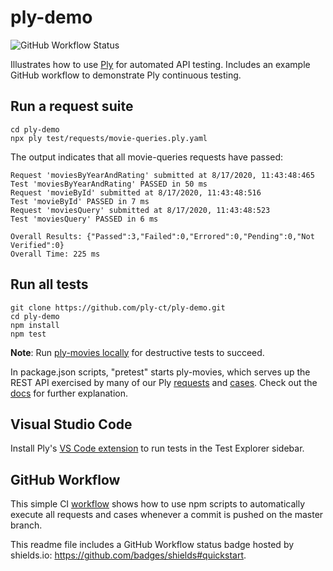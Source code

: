 # ply-demo
![GitHub Workflow Status](https://img.shields.io/github/workflow/status/ply-ct/ply-demo/ply-demo%20ci)

Illustrates how to use [Ply](https://ply-ct.github.io/ply/) for automated API testing. 
Includes an example GitHub workflow to demonstrate Ply continuous testing.

## Run a request suite
```
cd ply-demo
npx ply test/requests/movie-queries.ply.yaml
```

The output indicates that all movie-queries requests have passed:
```
Request 'moviesByYearAndRating' submitted at 8/17/2020, 11:43:48:465
Test 'moviesByYearAndRating' PASSED in 50 ms
Request 'movieById' submitted at 8/17/2020, 11:43:48:516
Test 'movieById' PASSED in 7 ms
Request 'moviesQuery' submitted at 8/17/2020, 11:43:48:523
Test 'moviesQuery' PASSED in 6 ms

Overall Results: {"Passed":3,"Failed":0,"Errored":0,"Pending":0,"Not Verified":0}
Overall Time: 225 ms
```

## Run all tests
```
git clone https://github.com/ply-ct/ply-demo.git
cd ply-demo
npm install
npm test
```
**Note**: Run [ply-movies locally](https://ply-ct.github.io/ply/topics/cases#ply-movies) for 
destructive tests to succeed.

In package.json scripts, "pretest" starts ply-movies,
which serves up the REST API exercised by many of our Ply [requests](test/requests) and [cases](test/cases).
Check out the [docs](https://ply-ct.github.io/ply/topics/requests) for further explanation.

## Visual Studio Code
Install Ply's [VS Code extension](https://github.com/ply-ct/vscode-ply#vscode-ply) to run tests in 
the Test Explorer sidebar.

## GitHub Workflow
This simple CI [workflow](https://github.com/ply-ct/ply-demo/blob/master/.github/workflows/build-test.yml)
shows how to use npm scripts to automatically execute all requests and cases whenever a commit is pushed
on the master branch.

This readme file includes a GitHub Workflow status badge hosted by shields.io: https://github.com/badges/shields#quickstart.

